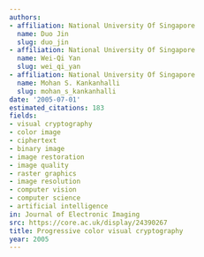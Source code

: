 ```yaml
---
authors:
- affiliation: National University Of Singapore
  name: Duo Jin
  slug: duo_jin
- affiliation: National University Of Singapore
  name: Wei-Qi Yan
  slug: wei_qi_yan
- affiliation: National University Of Singapore
  name: Mohan S. Kankanhalli
  slug: mohan_s_kankanhalli
date: '2005-07-01'
estimated_citations: 183
fields:
- visual cryptography
- color image
- ciphertext
- binary image
- image restoration
- image quality
- raster graphics
- image resolution
- computer vision
- computer science
- artificial intelligence
in: Journal of Electronic Imaging
src: https://core.ac.uk/display/24390267
title: Progressive color visual cryptography
year: 2005
---
```

